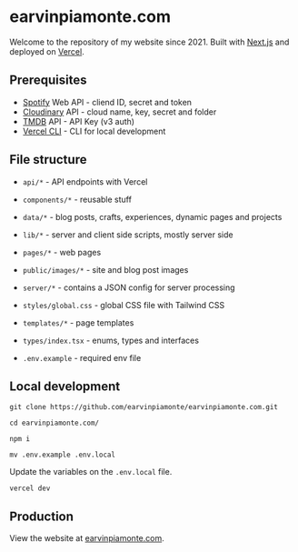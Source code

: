 # earvinpiamonte.com

Welcome to the repository of my website since 2021. Built with [Next.js](https://nextjs.org/) and deployed on [Vercel](https://vercel.com/).

## Prerequisites

- [Spotify](https://developer.spotify.com/) Web API - cliend ID, secret and token
- [Cloudinary](https://cloudinary.com/) API - cloud name, key, secret and folder
- [TMDB](https://www.themoviedb.org/settings/api) API - API Key (v3 auth)
- [Vercel CLI](https://vercel.com/cli) - CLI for local development

## File structure

- `api/*` - API endpoints with Vercel

- `components/*` - reusable stuff

- `data/*` - blog posts, crafts, experiences, dynamic pages and projects

- `lib/*` - server and client side scripts, mostly server side

- `pages/*` - web pages

- `public/images/*` - site and blog post images

- `server/*` - contains a JSON config for server processing

- `styles/global.css` - global CSS file with Tailwind CSS

- `templates/*` - page templates

- `types/index.tsx` - enums, types and interfaces
- `.env.example` - required env file

## Local development

```
git clone https://github.com/earvinpiamonte/earvinpiamonte.com.git
```

```
cd earvinpiamonte.com/
```

```
npm i
```

```
mv .env.example .env.local
```

Update the variables on the `.env.local` file.

```
vercel dev
```

## Production

View the website at [earvinpiamonte.com](https://www.earvinpiamonte.com/).
